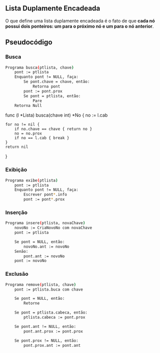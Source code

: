 ## Lista Duplamente Encadeada

O que define uma lista duplamente encadeada é o fato de que 
**cada nó possui dois ponteiros: um para o próximo nó e um para o nó anterior**.

## Pseudocódigo

### Busca
```bash
Programa busca(ptlista, chave)
    pont := ptlista
    Enquanto pont != NULL, faça:
        Se pont.chave = chave, então:
            Retorna pont
        pont := pont.prox
        Se pont = ptlista, então:
            Pare
    Retorna Null
```
func (l *Lista) busca(chave int) *No {
	no := l.cab

    for no != nil {
        if no.chave == chave { return no }
        no = no.prox
        if no == l.cab { break }
    }
    return nil
}
### Exibição
```bash
Programa exibe(ptlista)
    pont := ptlista
    Enquanto pont != NULL, faça:
        Escrever pont*.info
        pont := pont*.prox
```

### Inserção
```bash
Programa insere(ptlista, novaChave)
    novoNo := CriaNovoNo com novaChave
    pont := ptlista

    Se pont = NULL, então:
        novoNo.ant := novoNo
    Senão:
        pont.ant := novoNo
    pont := novoNo
```

### Exclusão
```bash
Programa remove(ptlista, chave)
    pont := ptlista.buca com chave

    Se pont = NULL, então:
        Retorne

    Se pont = ptlista.cabeca, então:
        ptlista.cabeca := pont.prox

    Se pont.ant != NULL, então:
        pont.ant.prox := pont.prox

    Se pont.prox != NULL, então:
        pont.prox.ant := pont.ant
```


